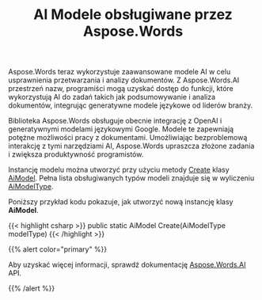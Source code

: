 ﻿---
title: AI Modele obsługiwane przez Aspose.Words
second_title: Aspose.Words dla .NET
articleTitle: Obsługiwane Modele AI
linktitle: Obsługiwane Modele AI
type: docs
weight: 10
description: "Aspose.Words for .NET obsługuje modele OpenAI i Google AI dla dokumentów podsumowujących i tłumaczeniowych. Użyj Aspose.Words z Gpt-4o, GPT-4o mini, GPT-4 Turbo, GPT-3.5 Turbo, Gemini 1.5 Flash, Gemini 1.5 Flash-8b, Gemini 1.5 Pro."
url: /pl/net/supported-ai-models/
timestamp: 2024-11-26-12-00-00
---

Aspose.Words teraz wykorzystuje zaawansowane modele AI w celu usprawnienia przetwarzania i analizy dokumentów. Z Aspose.Words.AI przestrzeń nazw, programiści mogą uzyskać dostęp do funkcji, które wykorzystują AI do zadań takich jak podsumowywanie i analiza dokumentów, integrując generatywne modele językowe od liderów branży.

Biblioteka Aspose.Words obsługuje obecnie integrację z OpenAI i generatywnymi modelami językowymi Google. Modele te zapewniają potężne możliwości pracy z dokumentami. Umożliwiając bezproblemową interakcję z tymi narzędziami AI, Aspose.Words upraszcza złożone zadania i zwiększa produktywność programistów.

Instancję modelu można utworzyć przy użyciu metody [Create](https://reference.aspose.com/words/net/aspose.words.ai/aimodel/create/) klasy [AiModel](https://reference.aspose.com/words/net/aspose.words.ai/aimodel/). Pełna lista obsługiwanych typów modeli znajduje się w wyliczeniu [AiModelType](https://reference.aspose.com/words/net/aspose.words.ai/aimodeltype/).

Poniższy przykład kodu pokazuje, jak utworzyć nową instancję klasy **AiModel**.

{{< highlight csharp >}}
public static AiModel Create(AiModelType modelType)
{{< /highlight >}}

{{% alert color="primary" %}}

Aby uzyskać więcej informacji, sprawdź dokumentację [Aspose.Words.AI](https://reference.aspose.com/words/net/aspose.words.ai/) API.

{{% /alert %}}